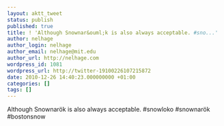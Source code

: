 ```yaml
---
layout: aktt_tweet
status: publish
published: true
title: ! 'Although Snownar&ouml;k is also always acceptable. #sno...'
author: nelhage
author_login: nelhage
author_email: nelhage@mit.edu
author_url: http://nelhage.com
wordpress_id: 1081
wordpress_url: http://twitter-19100226107215872
date: 2010-12-26 14:40:23.000000000 +01:00
categories: []
tags: []
---
```

Although Snownar&ouml;k is also always acceptable. #snowloko #snownar&ouml;k #bostonsnow
